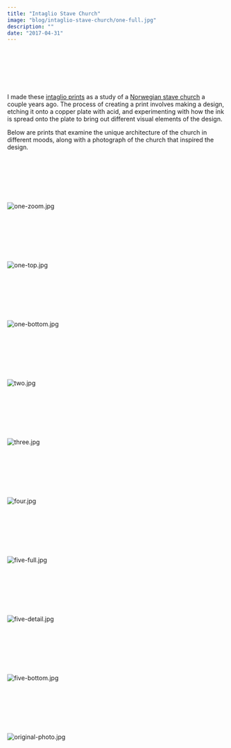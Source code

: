```yaml
---
title: "Intaglio Stave Church"
image: "blog/intaglio-stave-church/one-full.jpg"
description: ""
date: "2017-04-31"
---
```

&nbsp;  
&nbsp;  
&nbsp;  
&nbsp;  
&nbsp;  
&nbsp;  
I made these [intaglio prints](https://www.tate.org.uk/art/art-terms/i/intaglio) as a study of a [Norwegian stave church](https://en.wikipedia.org/wiki/Stave_church) a couple years ago. The process of creating a print involves making a design, etching it onto a copper plate with acid, and experimenting with how the ink is spread onto the plate to bring out different visual elements of the design.

Below are prints that examine the unique architecture of the church in different moods, along with a photograph of the church that inspired the design.
&nbsp;  
&nbsp;  
&nbsp;  
&nbsp;  
&nbsp;  
&nbsp;  
&nbsp;  
&nbsp;  
![one-zoom.jpg](../../assets/blog/intaglio-stave-church/one-zoom.jpg)
&nbsp;  
&nbsp;  
&nbsp;  
&nbsp;  
&nbsp;  
&nbsp;  
&nbsp;  
&nbsp;  
![one-top.jpg](../../assets/blog/intaglio-stave-church/one-top.jpg)
&nbsp;  
&nbsp;  
&nbsp;  
&nbsp;  
&nbsp;  
&nbsp;  
&nbsp;  
&nbsp;  
![one-bottom.jpg](../../assets/blog/intaglio-stave-church/one-bottom.jpg)
&nbsp;  
&nbsp;  
&nbsp;  
&nbsp;  
&nbsp;  
&nbsp;  
&nbsp;  
&nbsp;  
![two.jpg](../../assets/blog/intaglio-stave-church/two.jpg)
&nbsp;  
&nbsp;  
&nbsp;  
&nbsp;  
&nbsp;  
&nbsp;  
&nbsp;  
&nbsp;  
![three.jpg](../../assets/blog/intaglio-stave-church/three.jpg)
&nbsp;  
&nbsp;  
&nbsp;  
&nbsp;  
&nbsp;  
&nbsp;  
&nbsp;  
&nbsp;  
![four.jpg](../../assets/blog/intaglio-stave-church/four.jpg)
&nbsp;  
&nbsp;  
&nbsp;  
&nbsp;  
&nbsp;  
&nbsp;  
&nbsp;  
&nbsp;  
![five-full.jpg](../../assets/blog/intaglio-stave-church/five-full.jpg)
&nbsp;  
&nbsp;  
&nbsp;  
&nbsp;  
&nbsp;  
&nbsp;  
&nbsp;  
&nbsp;  
![five-detail.jpg](../../assets/blog/intaglio-stave-church/five-detail.jpg)
&nbsp;  
&nbsp;  
&nbsp;  
&nbsp;  
&nbsp;  
&nbsp;  
&nbsp;  
&nbsp;  
![five-bottom.jpg](../../assets/blog/intaglio-stave-church/five-bottom.jpg)
&nbsp;  
&nbsp;  
&nbsp;  
&nbsp;  
&nbsp;  
&nbsp;  
&nbsp;  
&nbsp;  
![original-photo.jpg](../../assets/blog/intaglio-stave-church/original-photo.jpg)
&nbsp;  
&nbsp;  
&nbsp;  
&nbsp;  
